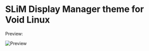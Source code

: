 SLiM Display Manager theme for Void Linux
========================================


Preview:

![Preview](https://i.imgur.com/YSFNgPB.jpg)

